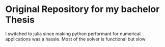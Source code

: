 # Original Repository for my bachelor Thesis
I switched to julia since making python performant for numerical applications was a hassle. Most of the solver is functional but slow
